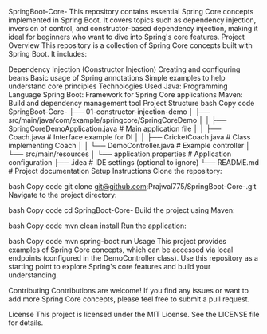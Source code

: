 SpringBoot-Core-
This repository contains essential Spring Core concepts implemented in Spring Boot. It covers topics such as dependency injection, inversion of control, and constructor-based dependency injection, making it ideal for beginners who want to dive into Spring's core features.
Project Overview
This repository is a collection of Spring Core concepts built with Spring Boot. It includes:

Dependency Injection (Constructor Injection)
Creating and configuring beans
Basic usage of Spring annotations
Simple examples to help understand core principles
Technologies Used
Java: Programming Language
Spring Boot: Framework for Spring Core applications
Maven: Build and dependency management tool
Project Structure
bash
Copy code
SpringBoot-Core-
├── 01-constructor-injection-demo
│   ├── src/main/java/com/example/springcore/SpringCoreDemo
│   │   ├── SpringCoreDemoApplication.java  # Main application file
│   │   ├── Coach.java                      # Interface example for DI
│   │   ├── CricketCoach.java               # Class implementing Coach
│   │   └── DemoController.java             # Example controller
│   └── src/main/resources
│       └── application.properties          # Application configuration
├── .idea                                   # IDE settings (optional to ignore)
└── README.md                               # Project documentation
Setup Instructions
Clone the repository:

bash
Copy code
git clone git@github.com:Prajwal775/SpringBoot-Core-.git
Navigate to the project directory:

bash
Copy code
cd SpringBoot-Core-
Build the project using Maven:

bash
Copy code
mvn clean install
Run the application:

bash
Copy code
mvn spring-boot:run
Usage
This project provides examples of Spring Core concepts, which can be accessed via local endpoints (configured in the DemoController class). Use this repository as a starting point to explore Spring's core features and build your understanding.

Contributing
Contributions are welcome! If you find any issues or want to add more Spring Core concepts, please feel free to submit a pull request.

License
This project is licensed under the MIT License. See the LICENSE file for details.
